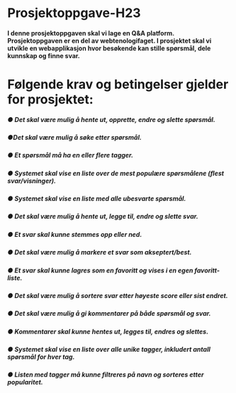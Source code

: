 # Prosjektoppgave-H23

#### I denne prosjektoppgaven skal vi lage en Q&A platform. Prosjektoppgaven er en del av webtenologifaget. I prosjektet skal vi utvikle en webapplikasjon hvor besøkende kan stille spørsmål, dele kunnskap og finne svar.


# Følgende krav og betingelser gjelder for prosjektet: 

##### ● Det skal være mulig å hente ut, opprette, endre og slette spørsmål.
##### ●Det skal være mulig å søke etter spørsmål.
##### ● Et spørsmål må ha en eller flere tagger.
##### ● Systemet skal vise en liste over de mest populære spørsmålene (flest svar/visninger).

##### ● Systemet skal vise en liste med alle ubesvarte spørsmål.
##### ● Det skal være mulig å hente ut, legge til, endre og slette svar.
##### ● Et svar skal kunne stemmes opp eller ned.
##### ● Det skal være mulig å markere et svar som akseptert/best.
##### ● Et svar skal kunne lagres som en favoritt og vises i en egen favoritt-liste.
##### ● Det skal være mulig å sortere svar etter høyeste score eller sist endret.
##### ● Det skal være mulig å gi kommentarer på både spørsmål og svar.
##### ● Kommentarer skal kunne hentes ut, legges til, endres og slettes.
##### ● Systemet skal vise en liste over alle unike tagger, inkludert antall spørsmål for hver tag.
##### ● Listen med tagger må kunne filtreres på navn og sorteres etter popularitet.
